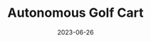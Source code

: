 ---
layout: default
title: Autonomous Golf Cart
modal-id: 1
date: 2023-06-26
img: drive-by-wire-1.jpg
img_cap: Dr. Toker, Mr. Kalman, and me on the cart
img1: drive-by-wire-3.jpg
img1_cap: Touchscreen GUI with drive modes and the cart wiring harness that I created
img2: golfcart.jpg
img2_cap: Visual of the pneumatic system and solar charging system
alt: image-alt
project-date: June 2022
client: ECE Department
category: Electrical/Computer Engineering
link:
Repolink: https://github.com/m-decicco/Golf-Cart
Newslink: https://floridapoly.edu/news/articles/2022/11/110122-drive-by-wire-golf-cart.php
Researchlink: https://www.researchgate.net/publication/370621855_Drive-By-Wire_Conversion_of_an_Electric_Golf-Cart_for_Self-Driving_Vehicles_Research
description: "&nbsp;&nbsp;&nbsp;&nbsp;Entire drive-by-wire conversion of an electric golf cart using a Raspberry Pi and an Arduino for Self-Driving Vehicles Research."
outcome: "&nbsp;&nbsp;&nbsp;&nbsp;In the context of my Self-Driving Vehicles Research initiative, I successfully executed a comprehensive drive-by-wire conversion on an electric golf cart, employing a Raspberry Pi and Arduino platform. This endeavor afforded me the opportunity to acquire and apply advanced Python programming skills, specializing in key libraries such as PySimpleGUI for the development of the touchscreen interface and PyGame for interfacing with the Xbox remote.
<br><br>
&nbsp;&nbsp;&nbsp;&nbsp;In order to achieve precise control and seamless operation, I seamlessly integrated an Arduino Nano to govern the stepper motor, thereby enhancing step pulse management and ensuring seamless synchronization with the absolute encoder. Employing timer and interrupt protocols, I consistently maintained the stepper motor at the correct angle to optimize performance.
<br><br>
&nbsp;&nbsp;&nbsp;&nbsp;Over the course of the project, I accumulated substantial expertise in electrical wiring and circuitry while integrating a variety of components, including pneumatics and sensors. The project's culmination resulted in three distinct control modes: a manual mode for conventional operation, an Xbox mode for comprehensive control via an Xbox One remote, and a Serial mode enabling users to execute computationally intensive algorithms on their laptop or PC while transmitting commands to the Raspberry Pi.
<br><br>
&nbsp;&nbsp;&nbsp;&nbsp;To ensure safety and reliability, I incorporated fail-safe mechanisms that automatically halt cart movement if new commands are not received within 0.1 seconds. This precautionary measure guarantees that abrupt disconnections of the remote or serial device do not lead to potential hazards.
<br><br>
&nbsp;&nbsp;&nbsp;&nbsp;Throughout the course of this project, I had the privilege of collaborating with esteemed professors, graduate students, and fabrication specialists. The experience not only enhanced my technical skills but also provided valuable insights into working effectively within a team and navigating complex research-oriented projects.
<br><br>
&nbsp;&nbsp;&nbsp;&nbsp;Overall, this drive-by-wire conversion project for the electric golf cart showcases my proficiency in Python programming, Raspberry Pi, and Arduino integration, as well as my ability to tackle multifaceted challenges and implement practical solutions in the realm of self-driving vehicles research."
teammates: Dr. Toker, Dr. Reza, Mike Kalman, Sam De Oliveira, Hunter Stopford, Lev Nikitin
---